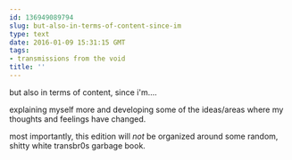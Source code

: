 ```yaml
---
id: 136949089794
slug: but-also-in-terms-of-content-since-im
type: text
date: 2016-01-09 15:31:15 GMT
tags:
- transmissions from the void
title: ''
---
```


but also in terms of content, since i'm....

explaining myself more and developing some of the ideas/areas where my thoughts and feelings have changed.

most importantly, this edition will *not* be organized around some random, shitty white transbr0s garbage book.
